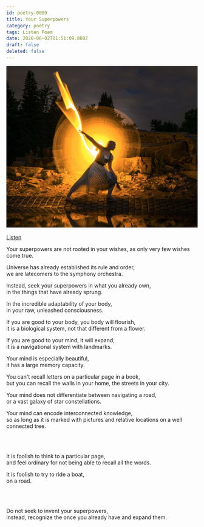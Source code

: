 ```yaml
---
id: poetry-0089
title: Your Superpowers
category: poetry
tags: Listen Poem
date: 2020-06-02T01:51:09.800Z
draft: false
deleted: false
---
```


![Illustration](image/poetry-0089-illustration.jpg)

[Listen](audio/poetry-0089.mp3)

Your superpowers are not rooted in your wishes,
as only very few wishes come true.

Universe has already established its rule and order,<br>
we are latecomers to the symphony orchestra.

Instead, seek your superpowers in what you already own,<br>
in the things that have already sprung.


In the incredible adaptability of your body,<br>
in your raw, unleashed consciousness.

If you are good to your body, you body will flourish,<br>
it is a biological system, not that different from a flower.

If you are good to your mind, it will expand,<br>
it is a navigational system with landmarks.

Your mind is especially beautiful,<br>
it has a large memory capacity.

You can't recall letters on a particular page in a book,<br>
but you can recall the walls in your home, the streets in your city.

Your mind does not differentiate between navigating a road,<br>
or a vast galaxy of star constellations.

Your mind can encode interconnected knowledge,<br>
so as long as it is marked with pictures and relative locations on a well connected tree.

<br><br>

It is foolish to think to a particular page,<br>
and feel ordinary for not being able to recall all the words.

It is foolish to try to ride a boat,<br>
on a road.

<br><br>

Do not seek to invent your superpowers,<br>
instead, recognize the once you already have and expand them.
